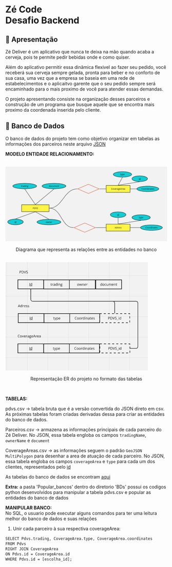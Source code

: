 # Zé Code <br> Desafio Backend
## 🍻 Apresentação

Zé Deliver é um aplicativo que nunca te deixa na mão quando acaba a cerveja, pois te permite pedir bebidas onde e como quiser. 

Além do aplicativo permitir essa dinâmica flexivel ao fazer seu pedido, você receberá sua cerveja sempre gelada, pronta para beber e no conforto de sua casa, uma vez que a empresa se baseia em uma rede de estabelecimentos e o aplicaitvo garente que o seu pedido sempre será encaminhado para o mais proximo de você para atender essas demandas. 

O projeto apresentando consiste na organização desses parceiros e construção de um programa que busque aquele que se encontra mais proximo da coordenada inserida pelo cliente. 

## 💾 Banco de Dados

O banco de dados do projeto tem como objetivo organizar em tabelas as informações dos parceiros neste arquivo [JSON](pdvs.json)

**MODELO ENTIDADE RELACIONAMENTO:**

<br>
<img src="Diagrama.jpg">
<p align="center"> Diagrama que representa as relações entre as entidades no banco </p>

<br>
<img src="relacionamento.png">
<p align="center"> Representação ER do projeto no formato das tabelas </p>
<br>

**TABELAS:** <br>

pdvs.csv → tabela bruta que é a versão convertida do JSON direto em csv. As próximas tabelas foram criadas derivadas dessa para criar as entidades do banco de dados.

Parceiros.csv → armazena as informações principais de cada parceiro do Zé Deliver. No JSON, essa tabela engloba os campos `tradingName`, `ownerName` e `document`

CoverageAreas.csv → as informações seguem o padrão `GeoJSON MultiPolygon` para desenhar a area de atuação de cada parceiro. No JSON, essa tabela engloba os campos `coverageArea` e `type` para cada um dos clientes, representados pelo <ins> id </ins>	

As tabelas do banco de dados se encontram [aqui](BDs)

**Extra:** a pasta 'Popular_bancos' dentro do diretorio 'BDs' possui os codigos python desenvolvidos para manipular a tabela pdvs.csv e popular as entidades do banco de dados

**MANIPULAR BANCO:** <br>
No SQL, o usuario pode executar alguns comandos para ter uma leitura melhor do banco de dados e suas relações

1. Unir cada parceiro à sua respectiva coverageArea:
  ```
  SELECT Pdvs.trading, CoverageArea.type, CoverageArea.coordinates
  FROM Pdvs
  RIGHT JOIN CoverageArea
  ON Pdvs.id = CoverageArea.id
  WHERE Pdvs.id = [escolha_id];
  ```
